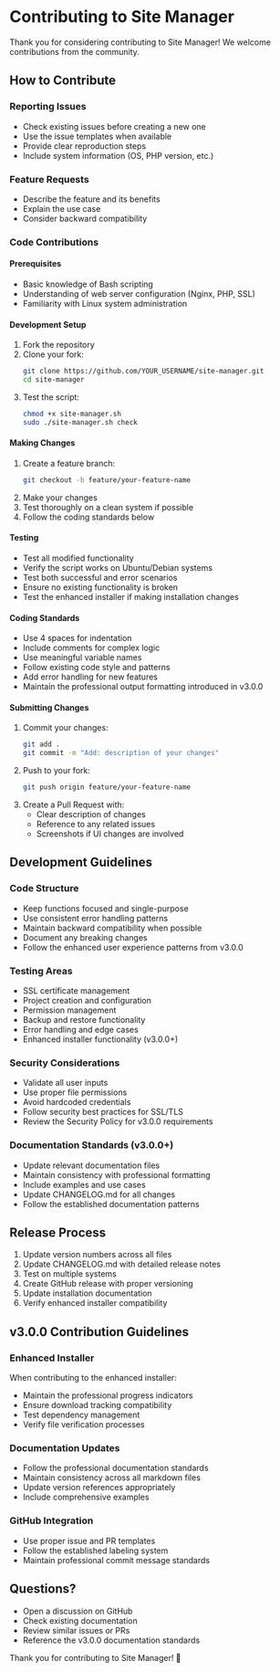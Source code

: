 # Contributing to Site Manager

Thank you for considering contributing to Site Manager! We welcome contributions from the community.

## How to Contribute

### Reporting Issues
- Check existing issues before creating a new one
- Use the issue templates when available
- Provide clear reproduction steps
- Include system information (OS, PHP version, etc.)

### Feature Requests
- Describe the feature and its benefits
- Explain the use case
- Consider backward compatibility

### Code Contributions

#### Prerequisites
- Basic knowledge of Bash scripting
- Understanding of web server configuration (Nginx, PHP, SSL)
- Familiarity with Linux system administration

#### Development Setup
1. Fork the repository
2. Clone your fork:
   ```bash
   git clone https://github.com/YOUR_USERNAME/site-manager.git
   cd site-manager
   ```
3. Test the script:
   ```bash
   chmod +x site-manager.sh
   sudo ./site-manager.sh check
   ```

#### Making Changes
1. Create a feature branch:
   ```bash
   git checkout -b feature/your-feature-name
   ```
2. Make your changes
3. Test thoroughly on a clean system if possible
4. Follow the coding standards below

#### Testing
- Test all modified functionality
- Verify the script works on Ubuntu/Debian systems
- Test both successful and error scenarios
- Ensure no existing functionality is broken
- Test the enhanced installer if making installation changes

#### Coding Standards
- Use 4 spaces for indentation
- Include comments for complex logic
- Use meaningful variable names
- Follow existing code style and patterns
- Add error handling for new features
- Maintain the professional output formatting introduced in v3.0.0

#### Submitting Changes
1. Commit your changes:
   ```bash
   git add .
   git commit -m "Add: description of your changes"
   ```
2. Push to your fork:
   ```bash
   git push origin feature/your-feature-name
   ```
3. Create a Pull Request with:
   - Clear description of changes
   - Reference to any related issues
   - Screenshots if UI changes are involved

## Development Guidelines

### Code Structure
- Keep functions focused and single-purpose
- Use consistent error handling patterns
- Maintain backward compatibility when possible
- Document any breaking changes
- Follow the enhanced user experience patterns from v3.0.0

### Testing Areas
- SSL certificate management
- Project creation and configuration
- Permission management
- Backup and restore functionality
- Error handling and edge cases
- Enhanced installer functionality (v3.0.0+)

### Security Considerations
- Validate all user inputs
- Use proper file permissions
- Avoid hardcoded credentials
- Follow security best practices for SSL/TLS
- Review the Security Policy for v3.0.0 requirements

### Documentation Standards (v3.0.0+)
- Update relevant documentation files
- Maintain consistency with professional formatting
- Include examples and use cases
- Update CHANGELOG.md for all changes
- Follow the established documentation patterns

## Release Process
1. Update version numbers across all files
2. Update CHANGELOG.md with detailed release notes
3. Test on multiple systems
4. Create GitHub release with proper versioning
5. Update installation documentation
6. Verify enhanced installer compatibility

## v3.0.0 Contribution Guidelines

### Enhanced Installer
When contributing to the enhanced installer:
- Maintain the professional progress indicators
- Ensure download tracking compatibility
- Test dependency management
- Verify file verification processes

### Documentation Updates
- Follow the professional documentation standards
- Maintain consistency across all markdown files
- Update version references appropriately
- Include comprehensive examples

### GitHub Integration
- Use proper issue and PR templates
- Follow the established labeling system
- Maintain professional commit message standards

## Questions?
- Open a discussion on GitHub
- Check existing documentation
- Review similar issues or PRs
- Reference the v3.0.0 documentation standards

Thank you for contributing to Site Manager! 🚀
